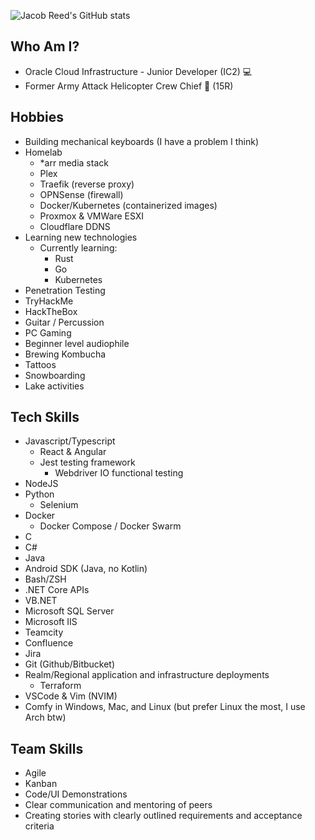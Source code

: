![Jacob Reed's GitHub stats](https://github-readme-stats.vercel.app/api?username=jacobrreed&show_icons=true&theme=radical)

## Who Am I?
 - Oracle Cloud Infrastructure -  Junior Developer (IC2) 💻
 - Former Army Attack Helicopter Crew Chief 🚁 (15R)

## Hobbies
 - Building mechanical keyboards (I have a problem I think)
 - Homelab
   - *arr media stack
   - Plex
   - Traefik (reverse proxy)
   - OPNSense (firewall)
   - Docker/Kubernetes (containerized images)
   - Proxmox & VMWare ESXI
   - Cloudflare DDNS 
 - Learning new technologies
   - Currently learning:
      - Rust
      - Go
      - Kubernetes
  - Penetration Testing
   - TryHackMe
   - HackTheBox
 - Guitar / Percussion
 - PC Gaming
 - Beginner level audiophile
 - Brewing Kombucha
 - Tattoos
 - Snowboarding
 - Lake activities

## Tech Skills
 - Javascript/Typescript
   - React & Angular
   - Jest testing framework
     - Webdriver IO functional testing
 - NodeJS
 - Python
   - Selenium
 - Docker
   - Docker Compose / Docker Swarm
 - C
 - C#
 - Java
 - Android SDK (Java, no Kotlin)
 - Bash/ZSH
 - .NET Core APIs
 - VB.NET
 - Microsoft SQL Server
 - Microsoft IIS
 - Teamcity
 - Confluence
 - Jira
 - Git (Github/Bitbucket)
 - Realm/Regional application and infrastructure deployments
   - Terraform
 - VSCode & Vim (NVIM)
 - Comfy in Windows, Mac, and Linux (but prefer Linux the most, I use Arch btw)

## Team Skills
 - Agile
 - Kanban
 - Code/UI Demonstrations
 - Clear communication and mentoring of peers
 - Creating stories with clearly outlined requirements and acceptance criteria
